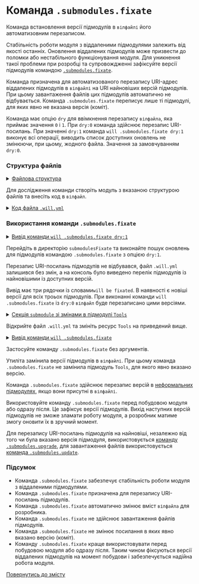 # Команда <code>.submodules.fixate</code>

Команда встановлення версії підмодулів в <code>вілфайлі</code> його автоматизовним перезаписом.

Стабільність роботи модуля з віддаленими підмодулями залежить від якості останніх. Оновлення віддалених підмодулів може призвести до поломки або нестабільного функціонування модуля. Для уникнення такої проблеми при розробці та супровождженні зафіксуйте версії підмодулів командою [`.submodules.fixate`](../concept/Command.md#Таблиця-команд-утиліти-willbe).

Команда призначена для автоматизованого перезапису URI-адрес віддалених підмодулів  в `вілфайлі` на URI найновіших версій підмодулів. При цьому завантаження файлів цих підмодулів автоматично не відбувається. Команда `.submodules.fixate` переписує лише ті підмодулі, для яких явно не вказана версія (коміт).

Команда має опцію `dry` для ввімкнення перезапису `вілфайла`, яка приймає значення `0` i `1`. При `dry:0` команда здійснює перезапис URI-посилань. При значенні `dry:1` команда `will .submodules.fixate dry:1` виконує всі операції, виводить список доступних оновлень не змінюючи, при цьому, жодного файла. Значення за замовчуванням `dry:0`.

### Структура файлів

<details>
  <summary><u>Файлова структура</u></summary>

```
submodulesFixate
        └── .will.yml

```

</details>

Для дослідження команди створіть модуль з вказаною структурою файлів та внесіть код в `вілфайл`.

<details>
    <summary><u>Код файла <code>.will.yml</code></u></summary>

```yaml
about :

  name : submodulesCommands
  description : "To test .submodules.fixate command"

submodule :

  Tools : git+https:///github.com/Wandalen/wTools.git/out/wTools#master
  PathFundamentals : git+https:///github.com/Wandalen/wPathFundamentals.git/out/wPathFundamentals#master
  Files : git+https:///github.com/Wandalen/wFiles.git/out/wFiles#master

```
</details>

### Використання команди `.submodules.fixate`

<details>
  <summary><u>Вивід команди <code>will .submodules.fixate dry:1</code></u></summary>

```
[user@user ~]$ will .submodules.fixate dry:1
...
Remote path of module::submodulesCommands / module::Tools will be fixated
  git+https:///github.com/Wandalen/wTools.git/out/wTools : .#56afe924c2680301078ccb8ad24a9e7be7008485 <- .#master
  in /path_to_file/.will.yml
Remote path of module::submodulesCommands / module::PathFundamentals will be fixated
  git+https:///github.com/Wandalen/wPathFundamentals.git/out/wPathFundamentals : .#84dd78771fd257bf8599dafe3cc37a9407a29896 <- .#master
  in /path_to_file/.will.yml
Remote path of module::submodulesCommands / module::Files will be fixated
  git+https:///github.com/Wandalen/wFiles.git/out/wFiles : .#5a29f780c4c7ff7f2202dd8c61562d1f2ae095e9 <- .#master
  in /path_to_file/.will.yml

```

</details>

Перейдіть в директорію `submodulesFixate` та виконайте пошук оновлень для підмодулів командою `.submodules.fixate` з опцією `dry:1`.

Перезапис URI-посилань підмодулів не відбувався, файл `.will.yml` залишився без змін, а на консоль було виведено перелік підмодулів із найновішими із доступних версій.

Вивід має три рядочки із словами`will be fixated`. В наявності є новіші версії для всіх троьох підмодулів. При виконанні команди `will .submodules.fixate` із `dry:0` `вілфайл` буде перезаписано цими версіями.

<details>
  <summary><u>Секція <code>submodule</code> зі змінами в підмодулі <code>Tools</code></u></summary>

```yaml    
submodule :

  Tools : git+https:///github.com/Wandalen/wTools.git/out/wTools#ec60e39ded1669e27abaa6fc2798ee13804c400a
  PathFundamentals : git+https:///github.com/Wandalen/wPathFundamentals.git/out/wPathFundamentals#master
  Files : git+https:///github.com/Wandalen/wFiles.git/out/wFiles#master

```

</details>

Відкрийте файл `.will.yml` та змініть ресурс `Tools` на приведений вище.

<details>
  <summary><u>Вивід команди <code>will .submodules.fixate</code></u></summary>

```
[user@user ~]$ will .submodules.fixate
...
Remote path of module::submodulesCommands / module::PathFundamentals fixated
  git+https:///github.com/Wandalen/wPathFundamentals.git/out/wPathFundamentals : .#84dd78771fd257bf8599dafe3cc37a9407a29896 <- .#master
  in /path_to_file/submodulesFixate/.will.yml
Remote path of module::submodulesCommands / module::Files fixated
  git+https:///github.com/Wandalen/wFiles.git/out/wFiles : .#5a29f780c4c7ff7f2202dd8c61562d1f2ae095e9 <- .#master
  in /path_to_file/submodulesFixate/.will.yml

```

</details>

Застосуйте команду `.submodules.fixate` без аргументів.

Утиліта замінила версії підмодулів в `вілфайлі`. При цьому команда `.submodules.fixate` не замінила підмодуль `Tools`, для якого явно вказано версію. 

Команда `.submodules.fixate` здійснює перезапис версій в [неформальних підмодулях](SubmoduleInformal.md), якщо вони присутні в `вілфайлі`.

Використовуйте команду `.submodules.fixate` перед побудовою модуля або одразу після. Це зафіксує версії підмодулів. Вихід наступних версій підмодулів не зможе зламати роботу модуля, а розробник матиме змогу оновити їх в зручний момент.

Для перезапису URI-посилань підмодулів на найновіші, незалежно від того чи була вказано версія підмодуля, використовується [команду `.submodules.upgrade`](CommandSubmodulesUpgrade.md), для завантаження файлів використовується [команда `.submodules.update`](CommandSubmodulesUpdate.md).

### Підсумок

- Команда `.submodules.fixate` забезпечує стабільність роботи модуля з віддаленими підмодулями.
- Команда `.submodules.fixate` призначена для перезапису URI-посилань підмодулів.  
- Команда `.submodules.fixate` автоматично змінює вміст `вілфайла` для розробника.
- Команда `.submodules.fixate` не здійснює завантаження файлів підмодулів.
- Команда `.submodules.fixate` не змінює посилання в яких явно вказано версію (коміт).
- Команду `.submodules.fixate` краще використовувати перед побудовою модуля або одразу після. Таким чином фіксуються версії віддалених підмодулів на момент побудови і забезпечується надійна робота модуля.

[Повернутись до змісту](../README.md#tutorials)
